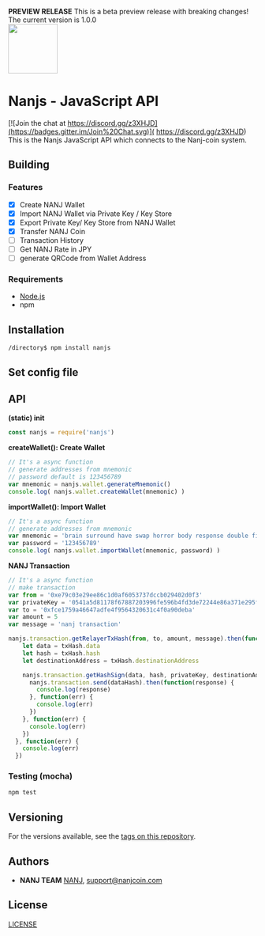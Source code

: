 **PREVIEW RELEASE** This is a beta preview release with breaking changes! The current version is 1.0.0 
</br>
<img src="https://nanjcoin.com/nanjs.png" width=100 />
# Nanjs - JavaScript API
[![Join the chat at  https://discord.gg/z3XHJD](https://badges.gitter.im/Join%20Chat.svg)]( https://discord.gg/z3XHJD)
This is the Nanjs JavaScript API which connects to the Nanj-coin system.

## Building

### Features

- [x] Create NANJ Wallet
- [x] Import NANJ Wallet via Private Key / Key Store
- [x] Export Private Key/ Key Store from NANJ Wallet
- [x] Transfer NANJ Coin
- [ ] Transaction History
- [ ] Get NANJ Rate in JPY
- [ ] generate QRCode from Wallet Address

### Requirements

* [Node.js](https://nodejs.org)
* npm

## Installation

```shell
/directory$ npm install nanjs
```

## Set config file


## API

**(static) init**

```js
const nanjs = require('nanjs')
```

**createWallet(): Create Wallet**

```js
// It's a async function
// generate addresses from mnemonic
// password default is 123456789
var mnemonic = nanjs.wallet.generateMnemonic()
console.log( nanjs.wallet.createWallet(mnemonic) )
```

**importWallet(): Import Wallet**

```js
// It's a async function
// generate addresses from mnemonic
var mnemonic = 'brain surround have swap horror body response double fire dumb bring hazard'
var password = '123456789'
console.log( nanjs.wallet.importWallet(mnemonic, password) )
```

**NANJ Transaction**

```js
// It's a async function
// make transaction
var from = '0xe79c03e29ee86c1d0af6053737dccb029402d0f3'
var privateKey = '0541a5d81178f67887203996fe596b4fd3de72244e86a371e295f660aab0f039'
var to = '0xfce1759a46647adfe4f9564320631c4f0a90deba'
var amount = 5
var message = 'nanj transaction'

nanjs.transaction.getRelayerTxHash(from, to, amount, message).then(function(txHash) {
    let data = txHash.data
    let hash = txHash.hash
    let destinationAddress = txHash.destinationAddress

    nanjs.transaction.getHashSign(data, hash, privateKey, destinationAddress).then(function(dataHash) {
      nanjs.transaction.send(dataHash).then(function(response) {
        console.log(response)
      }, function(err) {
        console.log(err)
      })
    }, function(err) {
      console.log(err)
    })
  }, function(err) {
    console.log(err)
  })


```

### Testing (mocha)

```bash
npm test
```

## Versioning

For the versions available, see the [tags on this repository](https://github.com/NANJ-COIN/nanj-js/tags). 

## Authors

* **NANJ TEAM** [NANJ](https://nanjcoin.com/), support@nanjcoin.com

## License
[LICENSE](https://nanjcoin.com/sdk)

